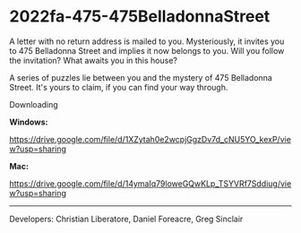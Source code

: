 # 2022fa-475-475BelladonnaStreet
A letter with no return address is mailed to you. Mysteriously, it invites you to 475 Belladonna Street and implies it now belongs to you. Will you follow the invitation? What awaits you in this house?

A series of puzzles lie between you and the mystery of 475 Belladonna Street. It's yours to claim, if you can find your way through.

Downloading

**Windows:**

https://drive.google.com/file/d/1XZytah0e2wcpjGgzDv7d_cNU5YO_kexP/view?usp=sharing

**Mac:**

https://drive.google.com/file/d/14ymaIq79loweGQwKLp_TSYVRf7Sddiug/view?usp=sharing

-----------------------
Developers:
Christian Liberatore,
Daniel Foreacre,
Greg Sinclair
